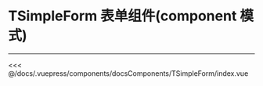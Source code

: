 # TSimpleForm 表单组件(component 模式)

---

<common-code-format>
  <docsComponents-TSimpleForm-index slot="source"></docsComponents-TSimpleForm-index>
 <<< @/docs/.vuepress/components/docsComponents/TSimpleForm/index.vue
</common-code-format>
